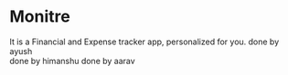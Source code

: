 # Monitre
It is a Financial and Expense tracker app, personalized for you.
done by ayush </br>
done by himanshu
done by aarav
